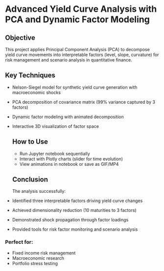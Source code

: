 # Advanced Yield Curve Analysis with PCA and Dynamic Factor Modeling

## Objective
This project applies Principal Component Analysis (PCA) to decompose yield curve movements into interpretable factors (level, slope, curvature) for risk management and scenario analysis in quantitative finance.

## Key Techniques
- Nelson-Siegel model for synthetic yield curve generation with macroeconomic shocks
- PCA decomposition of covariance matrix (99% variance captured by 3 factors)
- Dynamic factor modeling with animated decomposition
- Interactive 3D visualization of factor space

  ## How to Use
  - Run Jupyter notebook sequentially
  - Interact with Plotly charts (slider for time evolution)
  - View animations in notebook or save as GIF/MP4
 
  ## Conclusion
  The analysis successfully:
 - Identified three interpretable factors driving yield curve changes
 - Achieved dimensionality reduction (10 maturities to 3 factors)
 - Demonstrated shock propagation through factor loadings
 - Provided tools for risk factor monitoring and scenario analysis

### Perfect for:

- Fixed income risk management
- Macroeconomic research
- Portfolio stress testing


